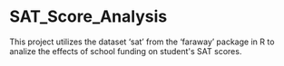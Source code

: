# SAT_Score_Analysis

This project utilizes the dataset ‘sat’ from the ‘faraway’ package in R to analize the effects of school funding on student's SAT scores.
